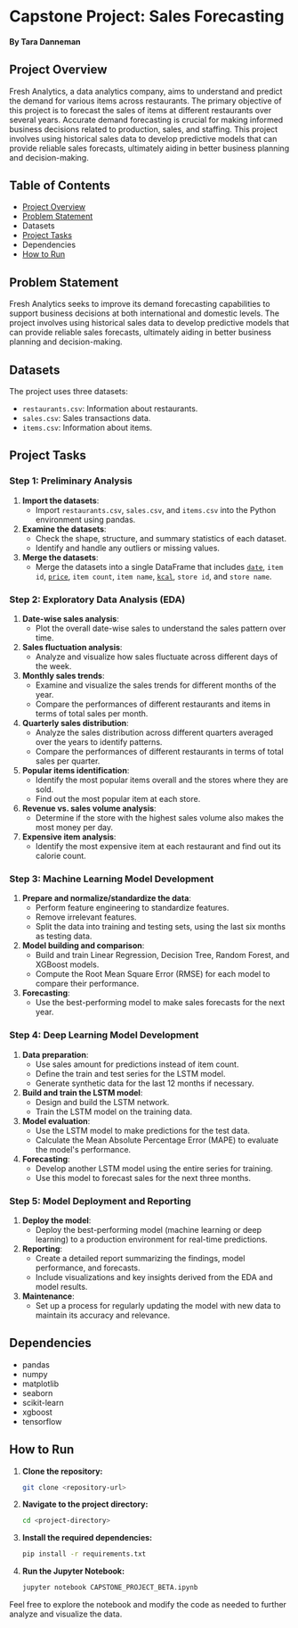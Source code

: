 # Capstone Project: Sales Forecasting

#### By Tara Danneman

## Project Overview

Fresh Analytics, a data analytics company, aims to understand and predict the demand for various items across restaurants. The primary objective of this project is to forecast the sales of items at different restaurants over several years. Accurate demand forecasting is crucial for making informed business decisions related to production, sales, and staffing. This project involves using historical sales data to develop predictive models that can provide reliable sales forecasts, ultimately aiding in better business planning and decision-making.

## Table of Contents

- [Project Overview](#project-overview)
- [Problem Statement](#problem-statement)
- Datasets
- [Project Tasks](#project-tasks)
- Dependencies
- [How to Run](#how-to-run)

## Problem Statement

Fresh Analytics seeks to improve its demand forecasting capabilities to support business decisions at both international and domestic levels. The project involves using historical sales data to develop predictive models that can provide reliable sales forecasts, ultimately aiding in better business planning and decision-making.

## Datasets

The project uses three datasets:
- `restaurants.csv`: Information about restaurants.
- `sales.csv`: Sales transactions data.
- `items.csv`: Information about items.

## Project Tasks

### Step 1: Preliminary Analysis

1. **Import the datasets**:
    - Import `restaurants.csv`, `sales.csv`, and `items.csv` into the Python environment using pandas.
2. **Examine the datasets**:
    - Check the shape, structure, and summary statistics of each dataset.
    - Identify and handle any outliers or missing values.
3. **Merge the datasets**:
    - Merge the datasets into a single DataFrame that includes [`date`](command:_github.copilot.openSymbolFromReferences?%5B%22%22%2C%5B%7B%22uri%22%3A%7B%22scheme%22%3A%22file%22%2C%22authority%22%3A%22%22%2C%22path%22%3A%22%2Fc%3A%2FUsers%2Ftarad%2FOneDrive%2FDocuments%2FAI%20ML%20Class%2FIncremental_Capstone%2FCapstone%20Project%2FCapstone_project_beta.ipynb%22%2C%22query%22%3A%22%22%2C%22fragment%22%3A%22%22%7D%2C%22pos%22%3A%7B%22line%22%3A50%2C%22character%22%3A69%7D%7D%5D%2C%22c04b2de4-cd79-4965-9156-a617de4bb904%22%5D "Go to definition"), `item id`, [`price`](command:_github.copilot.openSymbolFromReferences?%5B%22%22%2C%5B%7B%22uri%22%3A%7B%22scheme%22%3A%22file%22%2C%22authority%22%3A%22%22%2C%22path%22%3A%22%2Fc%3A%2FUsers%2Ftarad%2FOneDrive%2FDocuments%2FAI%20ML%20Class%2FIncremental_Capstone%2FCapstone%20Project%2FCapstone_project_beta.ipynb%22%2C%22query%22%3A%22%22%2C%22fragment%22%3A%22%22%7D%2C%22pos%22%3A%7B%22line%22%3A50%2C%22character%22%3A88%7D%7D%5D%2C%22c04b2de4-cd79-4965-9156-a617de4bb904%22%5D "Go to definition"), `item count`, `item name`, [`kcal`](command:_github.copilot.openSymbolFromReferences?%5B%22%22%2C%5B%7B%22uri%22%3A%7B%22scheme%22%3A%22file%22%2C%22authority%22%3A%22%22%2C%22path%22%3A%22%2Fc%3A%2FUsers%2Ftarad%2FOneDrive%2FDocuments%2FAI%20ML%20Class%2FIncremental_Capstone%2FCapstone%20Project%2FCapstone_project_beta.ipynb%22%2C%22query%22%3A%22%22%2C%22fragment%22%3A%22%22%7D%2C%22pos%22%3A%7B%22line%22%3A50%2C%22character%22%3A124%7D%7D%5D%2C%22c04b2de4-cd79-4965-9156-a617de4bb904%22%5D "Go to definition"), `store id`, and `store name`.

### Step 2: Exploratory Data Analysis (EDA)

1. **Date-wise sales analysis**:
    - Plot the overall date-wise sales to understand the sales pattern over time.
2. **Sales fluctuation analysis**:
    - Analyze and visualize how sales fluctuate across different days of the week.
3. **Monthly sales trends**:
    - Examine and visualize the sales trends for different months of the year.
    - Compare the performances of different restaurants and items in terms of total sales per month.
4. **Quarterly sales distribution**:
    - Analyze the sales distribution across different quarters averaged over the years to identify patterns.
    - Compare the performances of different restaurants in terms of total sales per quarter.
5. **Popular items identification**:
    - Identify the most popular items overall and the stores where they are sold.
    - Find out the most popular item at each store.
6. **Revenue vs. sales volume analysis**:
    - Determine if the store with the highest sales volume also makes the most money per day.
7. **Expensive item analysis**:
    - Identify the most expensive item at each restaurant and find out its calorie count.

### Step 3: Machine Learning Model Development

1. **Prepare and normalize/standardize the data**:
    - Perform feature engineering to standardize features.
    - Remove irrelevant features.
    - Split the data into training and testing sets, using the last six months as testing data.
2. **Model building and comparison**:
    - Build and train Linear Regression, Decision Tree, Random Forest, and XGBoost models.
    - Compute the Root Mean Square Error (RMSE) for each model to compare their performance.
3. **Forecasting**:
    - Use the best-performing model to make sales forecasts for the next year.

### Step 4: Deep Learning Model Development

1. **Data preparation**:
    - Use sales amount for predictions instead of item count.
    - Define the train and test series for the LSTM model.
    - Generate synthetic data for the last 12 months if necessary.
2. **Build and train the LSTM model**:
    - Design and build the LSTM network.
    - Train the LSTM model on the training data.
3. **Model evaluation**:
    - Use the LSTM model to make predictions for the test data.
    - Calculate the Mean Absolute Percentage Error (MAPE) to evaluate the model's performance.
4. **Forecasting**:
    - Develop another LSTM model using the entire series for training.
    - Use this model to forecast sales for the next three months.

### Step 5: Model Deployment and Reporting

1. **Deploy the model**:
    - Deploy the best-performing model (machine learning or deep learning) to a production environment for real-time predictions.
2. **Reporting**:
    - Create a detailed report summarizing the findings, model performance, and forecasts.
    - Include visualizations and key insights derived from the EDA and model results.
3. **Maintenance**:
    - Set up a process for regularly updating the model with new data to maintain its accuracy and relevance.

## Dependencies

- pandas
- numpy
- matplotlib
- seaborn
- scikit-learn
- xgboost
- tensorflow

## How to Run

1. **Clone the repository:**
   ```sh
   git clone <repository-url>
   ```
2. **Navigate to the project directory:**
   ```sh
   cd <project-directory>
   ```
3. **Install the required dependencies:**
   ```sh
   pip install -r requirements.txt
   ```
4. **Run the Jupyter Notebook:**
   ```sh
   jupyter notebook CAPSTONE_PROJECT_BETA.ipynb
   ```

Feel free to explore the notebook and modify the code as needed to further analyze and visualize the data.

